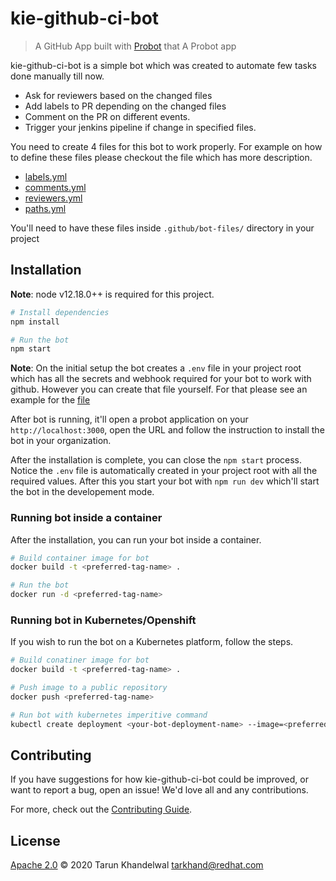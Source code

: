 # kie-github-ci-bot

> A GitHub App built with [Probot](https://github.com/probot/probot) that A Probot app

kie-github-ci-bot is a simple bot which was created to automate few tasks done manually till now.

- Ask for reviewers based on the changed files
- Add labels to PR depending on the changed files
- Comment on the PR on different events.
- Trigger your jenkins pipeline if change in specified files.

You need to create 4 files for this bot to work properly. For example on how to define these files please checkout the file which has more description.

- [labels.yml](docs/labels.yml)
- [comments.yml](docs/comments.yml)
- [reviewers.yml](docs/reviewers.yml)
- [paths.yml](docs/paths.yml)

You'll need to have these files inside `.github/bot-files/` directory in your project

## Installation

**Note**: node v12.18.0++ is required for this project.

```sh
# Install dependencies
npm install

# Run the bot
npm start
```

**Note**: On the initial setup the bot creates a `.env` file in your project root which has all the secrets and webhook required for your bot to work with github. However you can create that file yourself. For that please see an example for the [file](docs/.env.example)

After bot is running, it'll open a probot application on your `http://localhost:3000`, open the URL and follow the instruction to install the bot in your organization.

After the installation is complete, you can close the `npm start` process. Notice the `.env` file is automatically created in your project root with all the required values. After this you start your bot with `npm run dev` which'll start the bot in the developement mode.

### Running bot inside a container

After the installation, you can run your bot inside a container.

```sh
# Build container image for bot
docker build -t <preferred-tag-name> .

# Run the bot
docker run -d <preferred-tag-name>
```

### Running bot in Kubernetes/Openshift

If you wish to run the bot on a Kubernetes platform, follow the steps.

```sh
# Build conatiner image for bot
docker build -t <preferred-tag-name> .

# Push image to a public repository
docker push <preferred-tag-name>

# Run bot with kubernetes imperitive command
kubectl create deployment <your-bot-deployment-name> --image=<preferred-tag-name>
```

## Contributing

If you have suggestions for how kie-github-ci-bot could be improved, or want to report a bug, open an issue! We'd love all and any contributions.

For more, check out the [Contributing Guide](CONTRIBUTING.md).

## License

[Apache 2.0](LICENSE) © 2020 Tarun Khandelwal <tarkhand@redhat.com>
